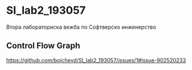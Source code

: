 # SI_lab2_193057
Втора лабораториска вежба по Софтверско инженерство
## Control Flow Graph
https://github.com/bojchevd/SI_lab2_193057/issues/1#issue-902520233
